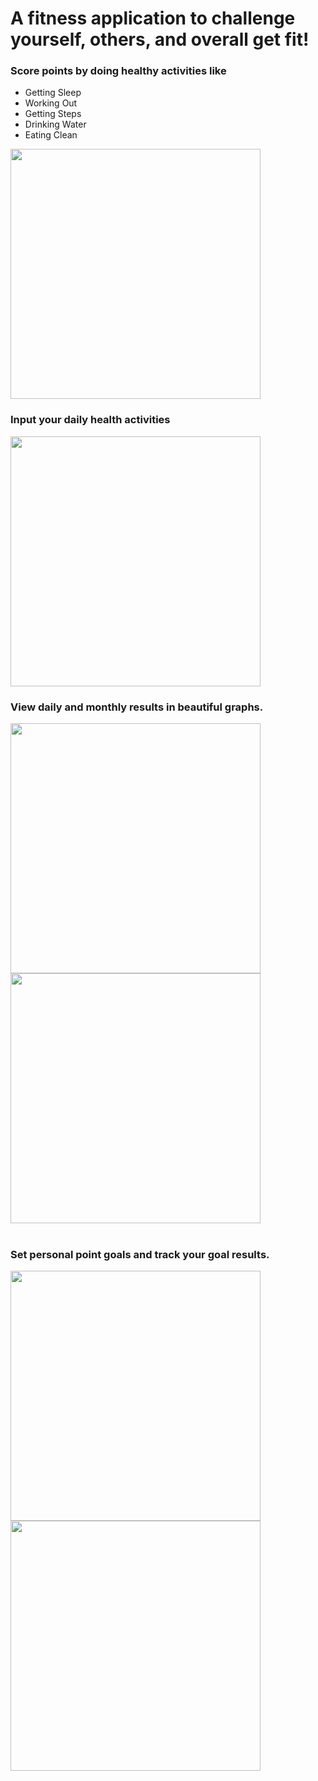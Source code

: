 <h1>A fitness application to challenge yourself, others, and overall get fit!</h1>

<h3> Score points by doing healthy activities like </h3>
<ul>
 <li>Getting Sleep</li>
  <li>Working Out</li>
  <li>Getting Steps</li>
   <li>Drinking Water</li>
   <li>Eating Clean</li>
 </ul>

<image src='images/scoring.png' height=400 />
<h3> Input your daily health activities </h3>
<image src='images/pointInput.png' height=400 />

<h3>View daily and monthly results in beautiful graphs. </h3>
<image src='images/dailyGraph.png' height=400 />
<image src='images/monthlyGraph.png' height=400 />
<br> </br>
<h3>Set personal point goals and track your goal results.</h3>
<image src='images/createGoal.png' height=400 />
<image src='images/challengeGraph.png' height=400 />

